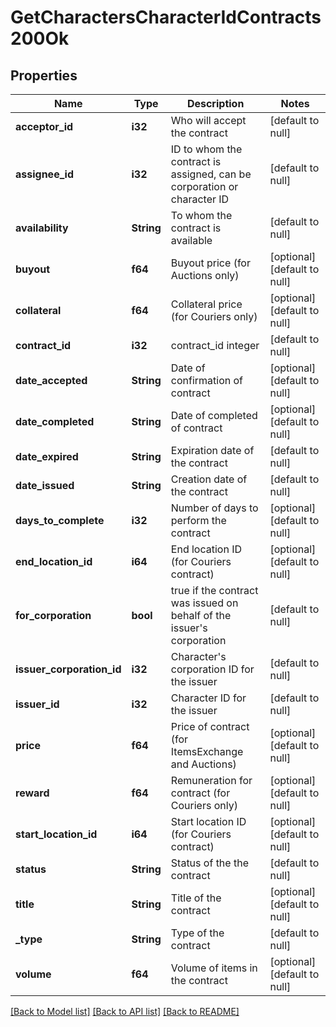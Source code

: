 # GetCharactersCharacterIdContracts200Ok

## Properties
Name | Type | Description | Notes
------------ | ------------- | ------------- | -------------
**acceptor_id** | **i32** | Who will accept the contract | [default to null]
**assignee_id** | **i32** | ID to whom the contract is assigned, can be corporation or character ID | [default to null]
**availability** | **String** | To whom the contract is available | [default to null]
**buyout** | **f64** | Buyout price (for Auctions only) | [optional] [default to null]
**collateral** | **f64** | Collateral price (for Couriers only) | [optional] [default to null]
**contract_id** | **i32** | contract_id integer | [default to null]
**date_accepted** | **String** | Date of confirmation of contract | [optional] [default to null]
**date_completed** | **String** | Date of completed of contract | [optional] [default to null]
**date_expired** | **String** | Expiration date of the contract | [default to null]
**date_issued** | **String** | Сreation date of the contract | [default to null]
**days_to_complete** | **i32** | Number of days to perform the contract | [optional] [default to null]
**end_location_id** | **i64** | End location ID (for Couriers contract) | [optional] [default to null]
**for_corporation** | **bool** | true if the contract was issued on behalf of the issuer&#39;s corporation | [default to null]
**issuer_corporation_id** | **i32** | Character&#39;s corporation ID for the issuer | [default to null]
**issuer_id** | **i32** | Character ID for the issuer | [default to null]
**price** | **f64** | Price of contract (for ItemsExchange and Auctions) | [optional] [default to null]
**reward** | **f64** | Remuneration for contract (for Couriers only) | [optional] [default to null]
**start_location_id** | **i64** | Start location ID (for Couriers contract) | [optional] [default to null]
**status** | **String** | Status of the the contract | [default to null]
**title** | **String** | Title of the contract | [optional] [default to null]
**_type** | **String** | Type of the contract | [default to null]
**volume** | **f64** | Volume of items in the contract | [optional] [default to null]

[[Back to Model list]](../README.md#documentation-for-models) [[Back to API list]](../README.md#documentation-for-api-endpoints) [[Back to README]](../README.md)


